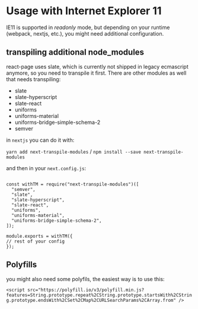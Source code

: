 # Usage with Internet Explorer 11

IE11 is supported in _readonly_ mode, but depending on your runtime (webpack, nextjs, etc.), you might need additional configuration.

## transpiling additional node_modules

react-page uses slate, which is currently not shipped in legacy ecmascript anymore, so you need to transpile it first.
There are other modules as well that needs transpiling:

- slate
- slate-hyperscript
- slate-react
- uniforms
- uniforms-material
- uniforms-bridge-simple-schema-2
- semver

in `nextjs` you can do it with:

`yarn add next-transpile-modules` / `npm install --save next-transpile-modules`

and then in your `next.config.js`:

```

const withTM = require("next-transpile-modules")([
  "semver",
  "slate",
  "slate-hyperscript",
  "slate-react",
  "uniforms",
  "uniforms-material",
  "uniforms-bridge-simple-schema-2",
]);

module.exports = withTM({
// rest of your config
});

```

## Polyfills

you might also need some polyfils, the easiest way is to use this:

`<script src="https://polyfill.io/v3/polyfill.min.js?features=String.prototype.repeat%2CString.prototype.startsWith%2CString.prototype.endsWith%2CSet%2CMap%2CURLSearchParams%2CArray.from" />`
